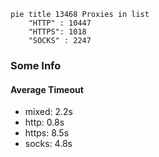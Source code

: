 
```mermaid
pie title 13468 Proxies in list
    "HTTP" : 10447
    "HTTPS": 1018
    "SOCKS" : 2247
```

### Some Info
#### Average Timeout

- mixed: 2.2s
- http: 0.8s
- https: 8.5s
- socks: 4.8s